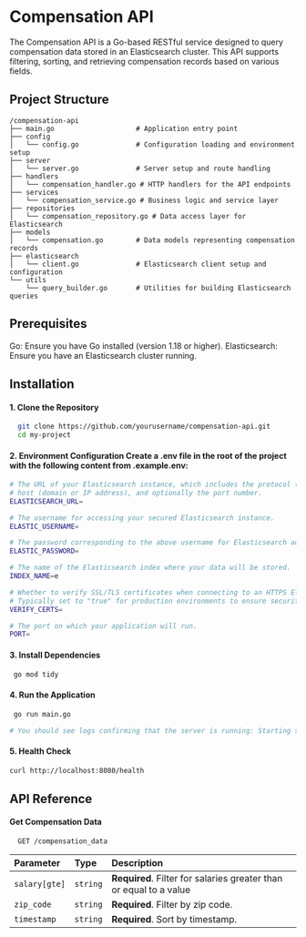 # Compensation API

The Compensation API is a Go-based RESTful service designed to query compensation data stored in an Elasticsearch cluster. This API supports filtering, sorting, and retrieving compensation records based on various fields.

## Project Structure

```plaintext
/compensation-api
├── main.go                    # Application entry point
├── config
│   └── config.go              # Configuration loading and environment setup
├── server
│   └── server.go              # Server setup and route handling
├── handlers
│   └── compensation_handler.go # HTTP handlers for the API endpoints
├── services
│   └── compensation_service.go # Business logic and service layer
├── repositories
│   └── compensation_repository.go # Data access layer for Elasticsearch
├── models
│   └── compensation.go        # Data models representing compensation records
├── elasticsearch
│   └── client.go              # Elasticsearch client setup and configuration
└── utils
    └── query_builder.go       # Utilities for building Elasticsearch queries

```
## Prerequisites

Go: Ensure you have Go installed (version 1.18 or higher).
Elasticsearch: Ensure you have an Elasticsearch cluster running.


## Installation

#### 1. Clone the Repository

```bash
  git clone https://github.com/yourusername/compensation-api.git
  cd my-project
```
#### 2. Environment Configuration Create a .env file in the root of the project with the following content from .example.env:

```bash
# The URL of your Elasticsearch instance, which includes the protocol (http/https), 
# host (domain or IP address), and optionally the port number.
ELASTICSEARCH_URL=

# The username for accessing your secured Elasticsearch instance.
ELASTIC_USERNAME=

# The password corresponding to the above username for Elasticsearch authentication.
ELASTIC_PASSWORD=

# The name of the Elasticsearch index where your data will be stored.
INDEX_NAME=e

# Whether to verify SSL/TLS certificates when connecting to an HTTPS Elasticsearch instance.
# Typically set to "true" for production environments to ensure security, and "false" for development.
VERIFY_CERTS=

# The port on which your application will run.
PORT=
```

#### 3. Install Dependencies
```bash
 go mod tidy
```
#### 4. Run the Application
```bash
 go run main.go

# You should see logs confirming that the server is running: Starting server on port 8080...
```
#### 5. Health Check 
   ```bash
 curl http://localhost:8080/health
```
## API Reference

#### Get Compensation Data

```http
  GET /compensation_data
```

| Parameter | Type     | Description                |
| :-------- | :------- | :------------------------- |
| `salary[gte]` | `string` | **Required**. Filter for salaries greater than or equal to a value |
| `zip_code` | `string` | **Required**. Filter by zip code.|
| `timestamp` | `string` | **Required**. Sort by timestamp. |











   

